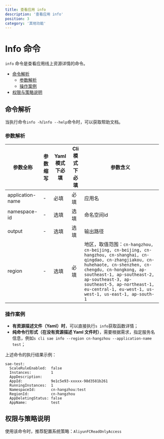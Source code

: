 ```yaml
---
title: 查看应用 info
description: '查看应用 info'
position: 3
category: '其他功能'
---
```


# Info 命令

`info` 命令是查看应用线上资源详情的命令。

- [命令解析](#命令解析)
  - [参数解析](#参数解析)
  - [操作案例](#操作案例)
- [权限与策略说明](#权限与策略说明)

## 命令解析

当执行命令`info -h`/`info --help`命令时，可以获取帮助文档。

### 参数解析

| 参数全称 | 参数缩写 | Yaml模式下必填 | Cli模式下必填 | 参数含义  |
| ----- | -------- | -------------- | ------- | ---------- |
| application-name  | -        | 必填           | 必填    | 应用名   |
| namespace-id | -        | 选填           | 选填    | 命名空间id   |
| output  | -        | 选填           | 选填    | 输出路径   |
| region | - | 选填 | 必填 | 地区，取值范围：`cn-hangzhou, cn-beijing, cn-beijing, cn-hangzhou, cn-shanghai, cn-qingdao, cn-zhangjiakou, cn-huhehaote, cn-shenzhen, cn-chengdu, cn-hongkong, ap-southeast-1, ap-southeast-2, ap-southeast-3, ap-southeast-5, ap-northeast-1, eu-central-1, eu-west-1, us-west-1, us-east-1, ap-south-1` |

### 操作案例

- **有资源描述文件（Yaml）时**，可以直接执行`s info`获取函数详情；
- **纯命令行形式（在没有资源描述 Yaml 文件时）**，需要根据需求，指定服务名信息，例如`s cli sae info --region cn-hangzhou --application-name test`；

上述命令的执行结果示例：

```
sae-test: 
  ScaleRuleEnabled:  false
  Instances:         1
  AppDescription:    
  AppId:             9e1c5e93-xxxxx-98d3581b261
  RunningInstances:  1
  NamespaceId:       cn-hangzhou:test
  RegionId:          cn-hangzhou
  AppDeletingStatus: false
  AppName:           test
```

## 权限与策略说明

使用该命令时，推荐配置系统策略：`AliyunFCReadOnlyAccess`
